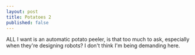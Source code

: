 ```yaml
---
layout: post
title: Potatoes 2
published: false
---
```


ALL I want is an automatic potato peeler, is that too much to ask, especially when they're designing robots? I don't think I'm being demanding here.